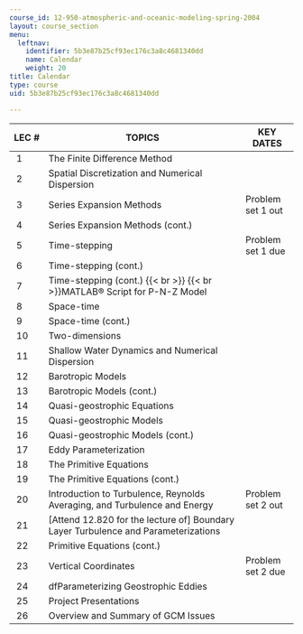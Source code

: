 ```yaml
---
course_id: 12-950-atmospheric-and-oceanic-modeling-spring-2004
layout: course_section
menu:
  leftnav:
    identifier: 5b3e87b25cf93ec176c3a8c4681340dd
    name: Calendar
    weight: 20
title: Calendar
type: course
uid: 5b3e87b25cf93ec176c3a8c4681340dd

---
```


| LEC # | TOPICS | KEY DATES |
| --- | --- | --- |
|  1 | The Finite Difference Method | &nbsp; |
|  2 | Spatial Discretization and Numerical Dispersion | &nbsp; |
|  3 | Series Expansion Methods | Problem set 1 out |
|  4 | Series Expansion Methods (cont.) | &nbsp; |
|  5 | Time-stepping | Problem set 1 due |
|  6 | Time-stepping (cont.) | &nbsp; |
|  7 | Time-stepping (cont.)  {{< br >}}  {{< br >}}MATLAB® Script for P-N-Z Model | &nbsp; |
|  8 | Space-time | &nbsp; |
|  9 | Space-time (cont.) | &nbsp; |
|  10 | Two-dimensions | &nbsp; |
|  11 | Shallow Water Dynamics and Numerical Dispersion | &nbsp; |
|  12 | Barotropic Models | &nbsp; |
|  13 | Barotropic Models (cont.) | &nbsp; |
|  14 | Quasi-geostrophic Equations | &nbsp; |
|  15 | Quasi-geostrophic Models | &nbsp; |
|  16 | Quasi-geostrophic Models (cont.) | &nbsp; |
|  17 | Eddy Parameterization | &nbsp; |
|  18 | The Primitive Equations | &nbsp; |
|  19 | The Primitive Equations (cont.) | &nbsp; |
|  20 | Introduction to Turbulence, Reynolds Averaging, and Turbulence and Energy | Problem set 2 out |
|  21 | \[Attend 12.820 for the lecture of\] Boundary Layer Turbulence and Parameterizations | &nbsp; |
|  22 | Primitive Equations (cont.) | &nbsp; |
|  23 | Vertical Coordinates | Problem set 2 due |
|  24 | dfParameterizing Geostrophic Eddies | &nbsp; |
|  25 | Project Presentations | &nbsp; |
|  26 | Overview and Summary of GCM Issues |